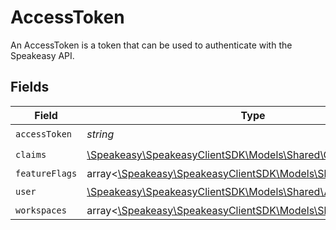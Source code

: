 # AccessToken

An AccessToken is a token that can be used to authenticate with the Speakeasy API.


## Fields

| Field                                                                                                 | Type                                                                                                  | Required                                                                                              | Description                                                                                           |
| ----------------------------------------------------------------------------------------------------- | ----------------------------------------------------------------------------------------------------- | ----------------------------------------------------------------------------------------------------- | ----------------------------------------------------------------------------------------------------- |
| `accessToken`                                                                                         | *string*                                                                                              | :heavy_check_mark:                                                                                    | N/A                                                                                                   |
| `claims`                                                                                              | [\Speakeasy\SpeakeasyClientSDK\Models\Shared\Claims](../../Models/Shared/Claims.md)                   | :heavy_check_mark:                                                                                    | N/A                                                                                                   |
| `featureFlags`                                                                                        | array<[\Speakeasy\SpeakeasyClientSDK\Models\Shared\FeatureFlag](../../Models/Shared/FeatureFlag.md)>  | :heavy_minus_sign:                                                                                    | N/A                                                                                                   |
| `user`                                                                                                | [\Speakeasy\SpeakeasyClientSDK\Models\Shared\AccessTokenUser](../../Models/Shared/AccessTokenUser.md) | :heavy_check_mark:                                                                                    | N/A                                                                                                   |
| `workspaces`                                                                                          | array<[\Speakeasy\SpeakeasyClientSDK\Models\Shared\Workspaces](../../Models/Shared/Workspaces.md)>    | :heavy_minus_sign:                                                                                    | N/A                                                                                                   |